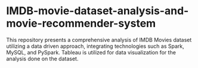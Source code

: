# IMDB-movie-dataset-analysis-and-movie-recommender-system
This repository presents a comprehensive analysis of IMDB Movies dataset utilizing a data driven approach, integrating technologies such as Spark, MySQL, and PySpark. Tableau is utilized for data visualization for the analysis done on the dataset. 
